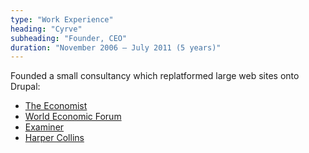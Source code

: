 ```yaml
---
type: "Work Experience"
heading: "Cyrve"
subheading: "Founder, CEO"
duration: "November 2006 – July 2011 (5 years)"
---
```


Founded a small consultancy which replatformed large web sites onto Drupal:

- [The Economist](http://www.economist.com)
- [World Economic Forum](https://www.weforum.org) 
- [Examiner](http://wwww.examiner.com)
- [Harper Collins](http://wwww.harpercollins.com)
